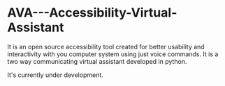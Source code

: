 # AVA---Accessibility-Virtual-Assistant
It is an open source accessibility tool created for better usability and interactivity with you computer system using just voice commands. It is a two way communicating virtual assistant developed in python. 

It's currently under development.
